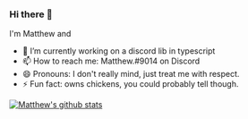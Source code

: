 ### Hi there 👋

I'm Matthew and
- 🔭 I’m currently working on a discord lib in typescript
- 📫 How to reach me: Matthew.#9014 on Discord
- 😄 Pronouns: I don't really mind, just treat me with respect.
- ⚡ Fun fact: owns chickens, you could probably tell though.

[![Matthew's github stats](https://github-readme-stats.vercel.app/api?username=matthewthechickenman)](https://github.com/anuraghazra/github-readme-stats)

